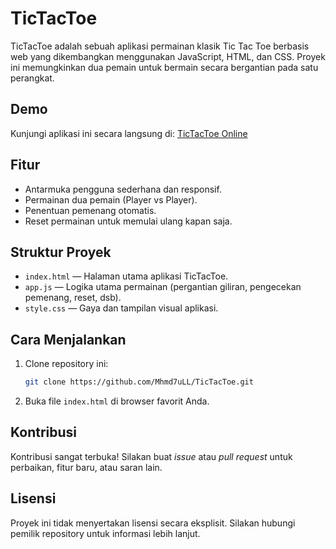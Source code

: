 # TicTacToe

TicTacToe adalah sebuah aplikasi permainan klasik Tic Tac Toe berbasis web yang dikembangkan menggunakan JavaScript, HTML, dan CSS. Proyek ini memungkinkan dua pemain untuk bermain secara bergantian pada satu perangkat.

## Demo

Kunjungi aplikasi ini secara langsung di: [TicTacToe Online](https://mhmd7ull.github.io/TicTacToe/)

## Fitur

- Antarmuka pengguna sederhana dan responsif.
- Permainan dua pemain (Player vs Player).
- Penentuan pemenang otomatis.
- Reset permainan untuk memulai ulang kapan saja.

## Struktur Proyek

- `index.html` — Halaman utama aplikasi TicTacToe.
- `app.js` — Logika utama permainan (pergantian giliran, pengecekan pemenang, reset, dsb).
- `style.css` — Gaya dan tampilan visual aplikasi.

## Cara Menjalankan

1. Clone repository ini:
    ```bash
    git clone https://github.com/Mhmd7uLL/TicTacToe.git
    ```
2. Buka file `index.html` di browser favorit Anda.

## Kontribusi

Kontribusi sangat terbuka! Silakan buat _issue_ atau _pull request_ untuk perbaikan, fitur baru, atau saran lain.

## Lisensi

Proyek ini tidak menyertakan lisensi secara eksplisit. Silakan hubungi pemilik repository untuk informasi lebih lanjut.
